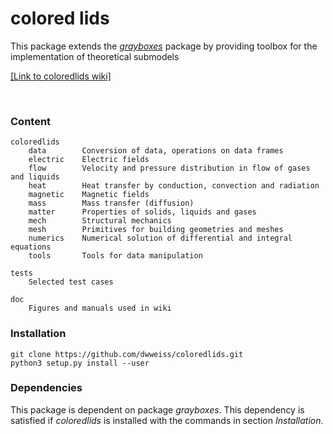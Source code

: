 # colored lids

This package extends the [_grayboxes_](https://github.com/dwweiss/grayBoxes/wiki) package by providing toolbox for the implementation of theoretical submodels

[[Link to coloredlids wiki]](https://github.com/dwweiss/coloredlids/wiki)



<br>

### Content

    coloredlids
        data        Conversion of data, operations on data frames
        electric    Electric fields
        flow        Velocity and pressure distribution in flow of gases and liquids
        heat        Heat transfer by conduction, convection and radiation
        magnetic    Magnetic fields
        mass        Mass transfer (diffusion)
        matter      Properties of solids, liquids and gases
        mech        Structural mechanics
        mesh        Primitives for building geometries and meshes
        numerics    Numerical solution of differential and integral equations
        tools       Tools for data manipulation
        
    tests
        Selected test cases

    doc
        Figures and manuals used in wiki

### Installation

    git clone https://github.com/dwweiss/coloredlids.git  
    python3 setup.py install --user

### Dependencies

This package is dependent on package _grayboxes_. This dependency is satisfied if _coloredlids_ is installed with the commands in section _Installation_.

